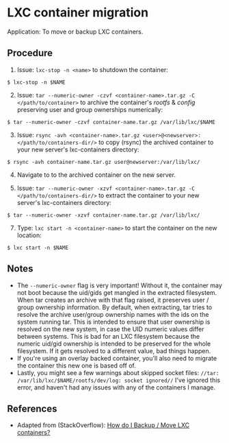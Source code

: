 # LXC container migration

Application: To move or backup LXC containers.

## Procedure

1. Issue: `lxc-stop -n <name>` to shutdown the container:

 ```shell
$ lxc-stop -n $NAME
```

2. Issue: `tar --numeric-owner -czvf <container-name>.tar.gz -C </path/to/container>` to archive the container's _rootfs_ & _config_  preserving user and group ownerships numerically:

  ```shell
  $ tar --numeric-owner -czvf container-name.tar.gz /var/lib/lxc/$NAME
  ```

3. Issue: `rsync -avh <container-name>.tar.gz <user>@<newserver>:</path/to/containers-dir/>` to copy (rsync) the archived container to your new server's lxc-containers directory:

  ```shell
  $ rsync -avh container-name.tar.gz user@newserver:/var/lib/lxc/
  ```

4. Navigate to to the archived container on the new server. 

6. Issue: `tar --numeric-owner -xzvf <container-name>.tar.gz -C </path/to/containers-dir/>` to extract the container to your new server's lxc-containers directory:

  ```shell
  $ tar --numeric-owner -xzvf container-name.tar.gz /var/lib/lxc/
  ```

7. Type: `lxc start -n <container-name>` to start the container on the new location:

  ```shell
  $ lxc start -n $NAME
  ```

## Notes

- The `--numeric-owner` flag is very important! Without it, the container may not boot because the uid/gids get mangled in the extracted filesystem. When tar creates an archive with that flag raised, it preserves user / group ownership information. By default, when extracting, tar tries to resolve the archive user/group ownership names with the ids on the system running tar. This is intended to ensure that user ownership is resolved on the new system, in case the UID numeric values differ between systems. This is bad for an LXC filesystem because the numeric uid/gid ownership is intended to be preserved for the whole filesystem. If it gets resolved to a different value, bad things happen.
- If you're using an overlay backed container, you'll also need to migrate the container this new one is based off of.
- Lastly, you might see a few warnings about skipped socket files: `//tar: /var/lib/lxc/$NAME/rootfs/dev/log: socket ignored//` I've ignored this error, and haven't had any issues with any of the containers I manage.


## References

- Adapted from (StackOverflow): [How do I Backup / Move LXC containers?][1]


<!-- REFERENCES -->

[1]:http://stackoverflow.com/questions/23427129/how-do-i-backup-move-lxc-containers/34194341#34194341
